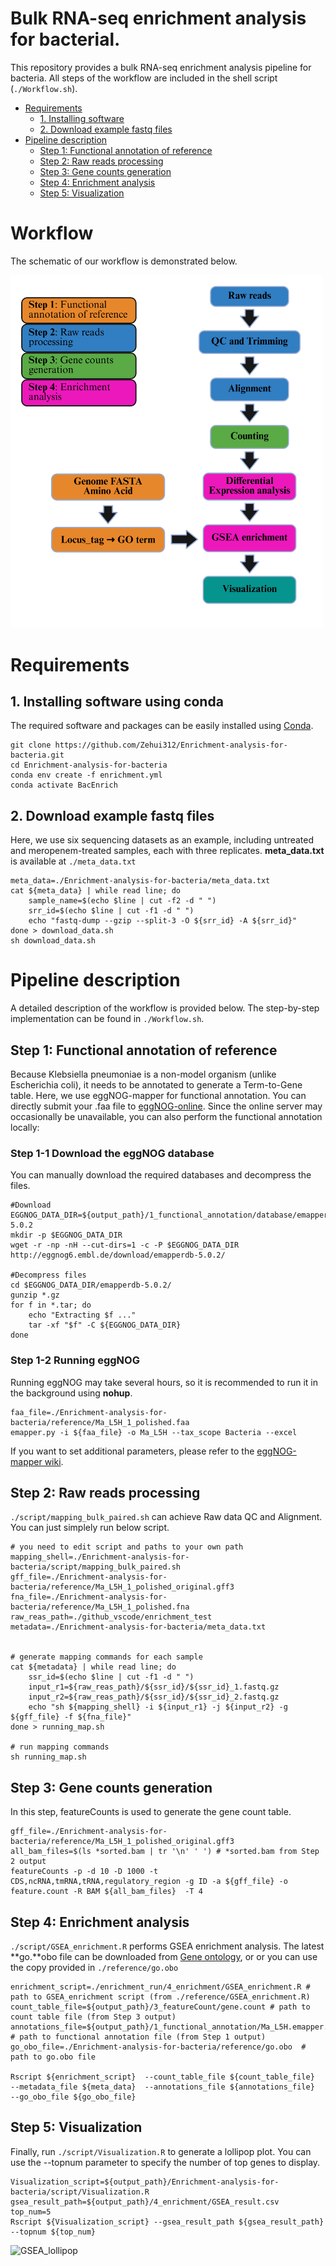 # Bulk RNA-seq enrichment analysis for bacterial.
This repository provides a bulk RNA-seq enrichment analysis pipeline for bacteria. All steps of the workflow are included in the shell script (`./Workflow.sh`).
- [Requirements](#Requirements)
  -  [1. Installing software](#1.-Installing-software-using-conda)
  -  [2. Download example fastq files](#2.-Download-example-fastq-files)
- [Pipeline description](#pipeline-description)
  -  [Step 1: Functional annotation of reference](#step-1-functional-annotation-of-reference)
  -  [Step 2: Raw reads processing](#step-2-raw-reads-processing)
  -  [Step 3: Gene counts generation](#step-3-gene-counts-generation)
  -  [Step 4: Enrichment analysis](#step-4-enrichment-analysis)
  -  [Step 5: Visualization](#step-5-visualization)
# Workflow
The schematic of our workflow is demonstrated below.

<img src="/images/Workflow.png" alt="Workflow" width="500"/>

# Requirements
## 1. Installing software using conda
The required software and packages can be easily installed using [Conda](https://www.anaconda.com/docs/getting-started/miniconda/install). 
```
git clone https://github.com/Zehui312/Enrichment-analysis-for-bacteria.git
cd Enrichment-analysis-for-bacteria
conda env create -f enrichment.yml
conda activate BacEnrich
```
## 2. Download example fastq files
Here, we use six sequencing datasets as an example, including untreated and meropenem-treated samples, each with three replicates. **meta_data.txt** is available at `./meta_data.txt`
```
meta_data=./Enrichment-analysis-for-bacteria/meta_data.txt
cat ${meta_data} | while read line; do
    sample_name=$(echo $line | cut -f2 -d " ")
    srr_id=$(echo $line | cut -f1 -d " ")
    echo "fastq-dump --gzip --split-3 -O ${srr_id} -A ${srr_id}"
done > download_data.sh
sh download_data.sh
```
# Pipeline description
A detailed description of the workflow is provided below. The step-by-step implementation can be found in `./Workflow.sh`.
## Step 1: Functional annotation of reference
Because Klebsiella pneumoniae is a non-model organism (unlike Escherichia coli), it needs to be annotated to generate a Term-to-Gene table. Here, we use eggNOG-mapper for functional annotation. You can directly submit your .faa file to [eggNOG-online](http://eggnog-mapper.embl.de/). Since the online server may occasionally be unavailable, you can also perform the functional annotation locally:

### Step 1-1 Download the eggNOG database
You can manually download the required databases and decompress the files.
```
#Download 
EGGNOG_DATA_DIR=${output_path}/1_functional_annotation/database/emapperdb-5.0.2 
mkdir -p $EGGNOG_DATA_DIR
wget -r -np -nH --cut-dirs=1 -c -P $EGGNOG_DATA_DIR http://eggnog6.embl.de/download/emapperdb-5.0.2/

#Decompress files
cd $EGGNOG_DATA_DIR/emapperdb-5.0.2/
gunzip *.gz
for f in *.tar; do
    echo "Extracting $f ..."
    tar -xf "$f" -C ${EGGNOG_DATA_DIR}
done
```
### Step 1-2 Running eggNOG
Running eggNOG may take several hours, so it is recommended to run it in the background using **nohup**.
```
faa_file=./Enrichment-analysis-for-bacteria/reference/Ma_L5H_1_polished.faa
emapper.py -i ${faa_file} -o Ma_L5H --tax_scope Bacteria --excel
```
If you want to set additional parameters, please refer to the [eggNOG-mapper wiki](https://github.com/eggnogdb/eggnog-mapper/wiki/eggNOG-mapper-v2.1.5-to-v2.1.13#user-content-Software_Requirements).

## Step 2: Raw reads processing
```./script/mapping_bulk_paired.sh``` can achieve Raw data QC and Alignment. You can just simplely run below script. 

```
# you need to edit script and paths to your own path
mapping_shell=./Enrichment-analysis-for-bacteria/script/mapping_bulk_paired.sh
gff_file=./Enrichment-analysis-for-bacteria/reference/Ma_L5H_1_polished_original.gff3
fna_file=./Enrichment-analysis-for-bacteria/reference/Ma_L5H_1_polished.fna
raw_reas_path=./github_vscode/enrichment_test
metadata=./Enrichment-analysis-for-bacteria/meta_data.txt


# generate mapping commands for each sample
cat ${metadata} | while read line; do
    ssr_id=$(echo $line | cut -f1 -d " ")
    input_r1=${raw_reas_path}/${ssr_id}/${ssr_id}_1.fastq.gz
    input_r2=${raw_reas_path}/${ssr_id}/${ssr_id}_2.fastq.gz
    echo "sh ${mapping_shell} -i ${input_r1} -j ${input_r2} -g ${gff_file} -f ${fna_file}"
done > running_map.sh

# run mapping commands 
sh running_map.sh
```

## Step 3: Gene counts generation
In this step, featureCounts is used to generate the gene count table.
```
gff_file=./Enrichment-analysis-for-bacteria/reference/Ma_L5H_1_polished_original.gff3
all_bam_files=$(ls *sorted.bam | tr '\n' ' ') # *sorted.bam from Step 2 output
featureCounts -p -d 10 -D 1000 -t CDS,ncRNA,tmRNA,tRNA,regulatory_region -g ID -a ${gff_file} -o feature.count -R BAM ${all_bam_files}  -T 4
```

## Step 4: Enrichment analysis
```./script/GSEA_enrichment.R```  performs GSEA enrichment analysis. The latest **go.**obo file can be downloaded from [Gene ontology](https://geneontology.org/docs/download-ontology/), or or you can use the copy provided in `./reference/go.obo`

```
enrichment_script=./enrichment_run/4_enrichment/GSEA_enrichment.R # path to GSEA_enrichment script (from ./reference/GSEA_enrichment.R)
count_table_file=${output_path}/3_featureCount/gene.count # path to count table file (from Step 3 output) 
annotations_file=${output_path}/1_functional_annotation/Ma_L5H.emapper.annotations.xlsx # path to functional annotation file (from Step 1 output)
go_obo_file=./Enrichment-analysis-for-bacteria/reference/go.obo  # path to go.obo file

Rscript ${enrichment_script}  --count_table_file ${count_table_file}  --metadata_file ${meta_data}  --annotations_file ${annotations_file}  --go_obo_file ${go_obo_file}
```
## Step 5: Visualization
Finally, run `./script/Visualization.R` to generate a lollipop plot. You can use the --topnum parameter to specify the number of top genes to display.
```
Visualization_script=${output_path}/Enrichment-analysis-for-bacteria/script/Visualization.R
gsea_result_path=${output_path}/4_enrichment/GSEA_result.csv
top_num=5
Rscript ${Visualization_script} --gsea_result_path ${gsea_result_path} --topnum ${top_num}

```
![GSEA_lollipop](/images/GSEA_lollipop.jpg)

